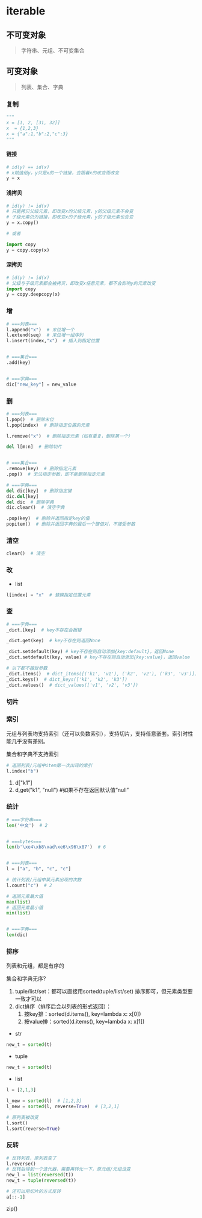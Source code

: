 # iterable

## 不可变对象

> 字符串、元组、不可变集合

## 可变对象

> 列表、集合、字典

### 复制

```python
"""
x = [1, 2, [31, 32]]
x  = {1,2,3}
x = {"a":1,"b":2,"c":3}
"""
```

#### 链接

```python
# id(y) == id(x)
# x赋值给y，y只是x的一个链接，会跟着x的改变而改变
y = x
```

#### 浅拷贝

```python
# id(y) != id(x)
# 只能拷贝父级元素，即改变x的父级元素，y的父级元素不会变
# 子级元素仍为链接，即改变x的子级元素，y的子级元素也会变
y = x.copy()

# 或者

import copy
y = copy.copy(x)
```

#### 深拷贝

```python
# id(y) != id(x)
# 父级与子级元素都会被拷贝，即改变x任意元素，都不会影响y的元素改变
import copy
y = copy.deepcopy(x)
```



### 增

```python
# ===列表===
l.append("x")  # 末位增一个
l.extend(seq)  # 末位增一组序列
l.insert(index,"x")  # 插入到指定位置


# ===集合===
.add(key)


# ===字典===
dic["new_key"] = new_value
```

### 删

```python
# ===列表===
l.pop()  # 删除末位
l.pop(index)  # 删除指定位置的元素

l.remove("x")  # 删除指定元素（如有重复，删除第一个）

del l[m:n]  # 删除切片


# ===集合===
.remove(key)  # 删除指定元素
.pop()  # 无法指定参数，即不能删除指定元素

# ===字典===
del dic[key]  # 删除指定键
dic.del[key]
del dic  # 删除字典
dic.clear()  # 清空字典

.pop(key)  # 删除并返回指定key的值
popitem()  # 删除并返回字典的最后一个键值对，不接受参数
```

### 清空

```python
clear()  # 清空
```

### 改

- list

```python
l[index] = "x"  # 替换指定位置元素
```

### 查

```python
# ===字典===
_dict.[key]  # key不存在会报错

_dict.get(key)  # key不存在则返回None

_dict.setdefault(key) # key不存在则自动添加{key:default}，返回None
_dict.setdefault(key, value) # key不存在则自动添加{key:value}，返回value

# 以下都不接受参数
_dict.items()  # dict_items([('k1', 'v1'), ('k2', 'v2'), ('k3', 'v3')])
_dict.keys()  # dict_keys(['k1', 'k2', 'k3'])
_dict.values()  # dict_values(['v1', 'v2', 'v3'])
```

### 切片

### 索引

元组与列表均支持索引（还可以负数索引），支持切片，支持任意嵌套。索引时性能几乎没有差别。

集合和字典不支持索引

```python
# 返回列表/元组中item第一次出现的索引
l.index("b")
```

1. d["k1"]
2. d,get("k1", "null")  #如果不存在返回默认值“null”


### 统计

```python
# ===字符串===
len('中文')  # 2


# ===bytes===
len(b'\xe4\xb8\xad\xe6\x96\x87')  # 6


# ===列表===
l = ["a", "b", "c", "c"]

# 统计列表/元组中某元素出现的次数
l.count("c")  # 2

# 返回元素最大值
max(list)
# 返回元素最小值
min(list)


# ===字典===
len(dic)
```

### 排序

列表和元组，都是有序的

集合和字典无序?

1. tuple/list/set：都可以直接用sorted(tuple/list/set) 排序即可，但元素类型要一致才可以
2. dict排序（排序后会以列表的形式返回）：
   1. 按key排：sorted(d.items(), key=lambda x: x[0])
   2. 按value排：sorted(d.items(), key=lambda x: x[1])

- str

```python
new_t = sorted(t)
```

- tuple

```python
new_t = sorted(t)
```

- list

```python
l = [2,1,3]

l_new = sorted(l)  # [1,2,3]
l_new = sorted(l, reverse=True)  # [3,2,1]

# 原列表被改变
l.sort()
l.sort(reverse=True)
```

### 反转

```python
# 反转列表，原列表变了
l.reverse()
# 反转后得到一个迭代器，需要再转化一下，原元组/元组没变
new_l = list(reversed(t))
new_t = tuple(reversed(t))

# 还可以用切片的方式反转
a[::-1]
```

zip()
